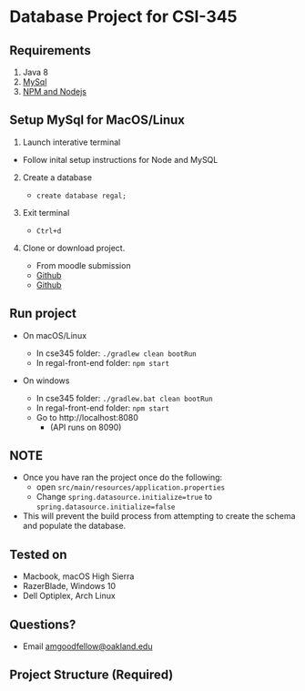 # Database Project for CSI-345

## Requirements

1. Java 8
2. [MySql](https://www.mysql.com/downloads/)
2. [NPM and Nodejs](https://nodejs.org/en/)

## Setup MySql for MacOS/Linux

1. Launch interative terminal
  
  * Follow inital setup instructions for Node and MySQL

2. Create a database

   * `create database regal;`

3. Exit terminal 

   * `Ctrl+d`

4. Clone or download project.

   * From moodle submission
   * [Github](https://github.com/Aaron-G-9/cse-345)
   * [Github](https://github.com/Aaron-G-9/regal-bank-frontend)


## Run project

* On macOS/Linux 
  * In cse345 folder: `./gradlew clean bootRun`
  * In regal-front-end folder: `npm start`

* On windows
  * In cse345 folder: `./gradlew.bat clean bootRun`
  * In regal-front-end folder: `npm start`
  * Go to http://localhost:8080
    * (API runs on 8090)

## **NOTE**

* Once you have ran the project once do the following:
  * open `src/main/resources/application.properties`
  * Change `spring.datasource.initialize=true` to
    `spring.datasource.initialize=false`
* This will prevent the build process from attempting to create the schema and populate the database.

## Tested on

* Macbook, macOS High Sierra
* RazerBlade, Windows 10
* Dell Optiplex, Arch Linux

## Questions?
* Email amgoodfellow@oakland.edu

## Project Structure (Required)  


